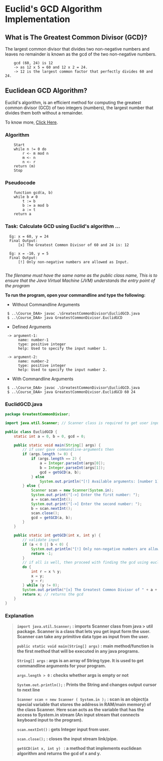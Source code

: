 # Euclid's GCD Algorithm Implementation

## What is The Greatest Common Divisor (GCD)?

The largest common divisor that divides two non-negative numbers and leaves no remainder is known as the gcd of the two
non-negative numbers.

```text
    gcd (60, 24) is 12
    -> as 12 x 5 = 60 and 12 x 2 = 24.
    -> 12 is the largest common factor that perfectly divides 60 and 24.
```

## Euclidean GCD Algorithm?

Euclid's algorithm, is an efficient method for computing the greatest common divisor (GCD) of two integers (numbers),
the largest number that divides them both without a remainder.

To know more, [Click Here](https://en.wikipedia.org/wiki/Euclidean_algorithm).

### Algorithm

```text
    Start
    while n != 0 do
        r <- m mod n
        m <- n
        n <- r
    return (m)
    Stop    
```

### Pseudocode

```shell
    function gcd(a, b)
    while b ≠ 0
        t := b
        b := a mod b
        a := t
    return a
```

### **Task: Calculate GCD using Euclid's algorithm ...**


```shell
  Eg: x = 60, y = 24
  Final Output: 
      [x] The Greatest Common Divisor of 60 and 24 is: 12
          
  Eg: x = -10, y = 5
  Final Output:
      [!] Only non-negative numbers are allowed as Input.
         
```

*The filename must have the same name as the public class name, This is to ensure that the Java Virtual Machine (JVM)
understands the entry point of the program*

**To run the program, open your commandline and type the following:**

* Without Commandline Arguments

```shell
 $ ..\Course_DAA> javac .\GreatestCommonDivisor\EuclidGCD.java
 $ ..\Course_DAA> java GreatestCommonDivisor.EuclidGCD
```

* Defined Arguments

```shell
 -> argument-1: 
      name: number-1
      type: positive integer
      help: Used to specify the input number 1.

 -> argument-2: 
      name: number-2
      type: positive integer
      help: Used to specify the input number 2.
```

* With Commandline Arguments

```shell
 $ ..\Course_DAA> javac .\GreatestCommonDivisor\EuclidGCD.java
 $ ..\Course_DAA> java GreatestCommonDivisor.EuclidGCD 60 24
```

### EuclidGCD.java

```java
package GreatestCommonDivisor;

import java.util.Scanner; // Scanner class is required to get user inputs

public class EuclidGCD {
    static int a = 0, b = 0, gcd = 0;

    public static void main(String[] args) {
        // if user gave commandline-arguments then
        if (args.length != 0) {
            if (args.length == 2) {
                a = Integer.parseInt(args[0]);
                b = Integer.parseInt(args[1]);
                gcd = getGCD(a, b);
            } else
                System.out.println("[!] Available arguments: [number 1] [number 2] ");
        } else {
            Scanner scan = new Scanner(System.in);
            System.out.print("[->] Enter the first number: ");
            a = scan.nextInt();
            System.out.print("[->] Enter the second number: ");
            b = scan.nextInt();
            scan.close();
            gcd = getGCD(a, b);
        }
    }

    public static int getGCD(int x, int y) {
        // validate input
        if (a < 0 || b < 0) {
            System.out.println("[!] Only non-negative numbers are allowed as Input.");
            return -1;
        }
        // if all is well, then proceed with finding the gcd using euclidean algorithm
        do {
            int r = x % y;
            x = y;
            y = r;
        } while (y != 0);
        System.out.println("[x] The Greatest Common Divisor of " + a + " and " + b + " is: " + x);
        return x; // returns the gcd
    }
}

```

### Explanation

> **`import java.util.Scanner;` : imports Scanner class from java > util package. Scanner is a class that lets you get input form the user. Scanner can take any primitive data type as input from the user.**
>
> **`public static void main(String[] args)` : main method/function is the first method that will be executed in any java programs.**
>
> **`String[] args` : args is an array of String type. It is used to get commandline arguments for your program.**
>
> **`args.length > 0` : checks whether args is empty or not**
>
> **`System.out.println();` : Prints the String and changes output cursor to next line**
>
> **`Scanner scan = new Scanner ( System.in );` : scan is an object(a special variable that stores the address in RAM/main memory) of the class Scanner.**
> **Here scan acts as the variable that has the access to System.in stream (An input stream that connects keyboard input to the program).**
>
> **`scan.nextInt()` : gets Integer input from user.**
>
> **`scan.close();` : closes the input stream link/pipe.**
> 
> **`getGCD(int x, int y) ` : a method that implements euclidean algorithm and returns the gcd of x and y.**

